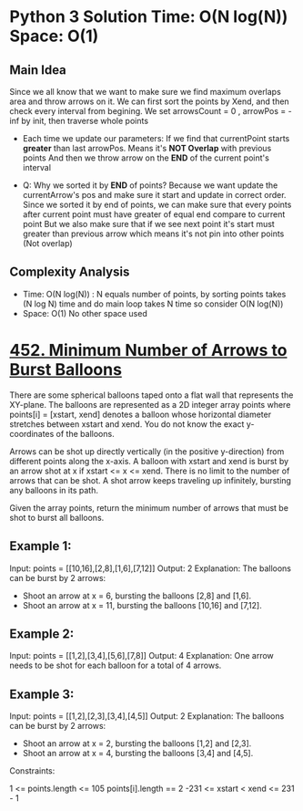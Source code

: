 # Python 3 Solution Time: O(N log(N)) Space: O(1) 
## Main Idea
Since we all know that we want to make sure we find maximum overlaps area and throw arrows on it.
We can first sort the points by Xend, and then check every interval from begining.
We set arrowsCount = 0 , arrowPos = -inf by init, then traverse whole points
* Each time we update our parameters:
If we find that currentPoint starts **greater** than last arrowPos. Means it's **NOT Overlap** with previous points
And then we throw arrow on the **END** of the current point's interval

* Q: Why we sorted it by **END** of points?
Because we want update the currentArrow's pos and make sure it start and update in correct order.
Since we sorted it by end of points, we can make sure that every points after current point must have greater of equal end compare to current point
But we also make sure that if we see next point it's start must greater than previous arrow which means it's not pin into other points (Not overlap)

## Complexity Analysis
* Time: O(N log(N)) : N equals number of points, by sorting points takes (N log N) time and do main loop takes N time so consider O(N log(N)) 
* Space: O(1) No other space used

# [452. Minimum Number of Arrows to Burst Balloons](https://leetcode.com/problems/minimum-number-of-arrows-to-burst-balloons/)

There are some spherical balloons taped onto a flat wall that represents the XY-plane. The balloons are represented as a 2D integer array points where points[i] = [xstart, xend] denotes a balloon whose horizontal diameter stretches between xstart and xend. You do not know the exact y-coordinates of the balloons.

Arrows can be shot up directly vertically (in the positive y-direction) from different points along the x-axis. A balloon with xstart and xend is burst by an arrow shot at x if xstart <= x <= xend. There is no limit to the number of arrows that can be shot. A shot arrow keeps traveling up infinitely, bursting any balloons in its path.

Given the array points, return the minimum number of arrows that must be shot to burst all balloons.

 

## Example 1:

Input: points = [[10,16],[2,8],[1,6],[7,12]]
Output: 2
Explanation: The balloons can be burst by 2 arrows:
- Shoot an arrow at x = 6, bursting the balloons [2,8] and [1,6].
- Shoot an arrow at x = 11, bursting the balloons [10,16] and [7,12].
## Example 2:

Input: points = [[1,2],[3,4],[5,6],[7,8]]
Output: 4
Explanation: One arrow needs to be shot for each balloon for a total of 4 arrows.
## Example 3:

Input: points = [[1,2],[2,3],[3,4],[4,5]]
Output: 2
Explanation: The balloons can be burst by 2 arrows:
- Shoot an arrow at x = 2, bursting the balloons [1,2] and [2,3].
- Shoot an arrow at x = 4, bursting the balloons [3,4] and [4,5].
 

Constraints:

1 <= points.length <= 105
points[i].length == 2
-231 <= xstart < xend <= 231 - 1
